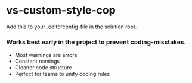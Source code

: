 # vs-custom-style-cop
Add this to your .editorconfig-file in the solution root.

### Works best early in the project to prevent coding-misstakes.
- Most warnings are errors
- Constant namings
- Cleaner code structure
- Perfect for teams to unify coding rules
